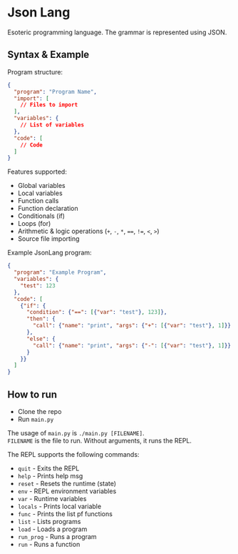 # Json Lang  
Esoteric programming language. The grammar is represented using JSON.  

## Syntax & Example  
Program structure:
```json
{
  "program": "Program Name",
  "import": [
    // Files to import
  ],
  "variables": {
    // List of variables
  },
  "code": [
    // Code
  ]
}
```

Features supported:
 - Global variables
 - Local variables
 - Function calls
 - Function declaration
 - Conditionals (if)
 - Loops (for)
 - Arithmetic & logic operations (`+`, `-`, `*`, `==`, `!=`, `<`, `>`)
 - Source file importing

Example JsonLang program:
```json
{
  "program": "Example Program",
  "variables": {
    "test": 123
  },
  "code": [
    {"if": {
      "condition": {"==": [{"var": "test"}, 123]},
      "then": {
        "call": {"name": "print", "args": {"+": [{"var": "test"}, 1]}}
      },
      "else": {
        "call": {"name": "print", "args": {"-": [{"var": "test"}, 1]}}
      }
    }}
  ]
}
```

## How to run  
 - Clone the repo  
 - Run `main.py`  

The usage of `main.py` is `./main.py [FILENAME]`.  
`FILENAME` is the file to run. Without arguments, it runs the REPL.

The REPL supports the following commands:
 - `quit` - Exits the REPL
 - `help` - Prints help msg
 - `reset` - Resets the runtime (state)
 - `env` - REPL environment variables
 - `var` - Runtime variables
 - `locals` - Prints local variable
 - `func` - Prints the list pf functions
 - `list` - Lists programs
 - `load` - Loads a program
 - `run_prog` - Runs a program
 - `run` - Runs a function